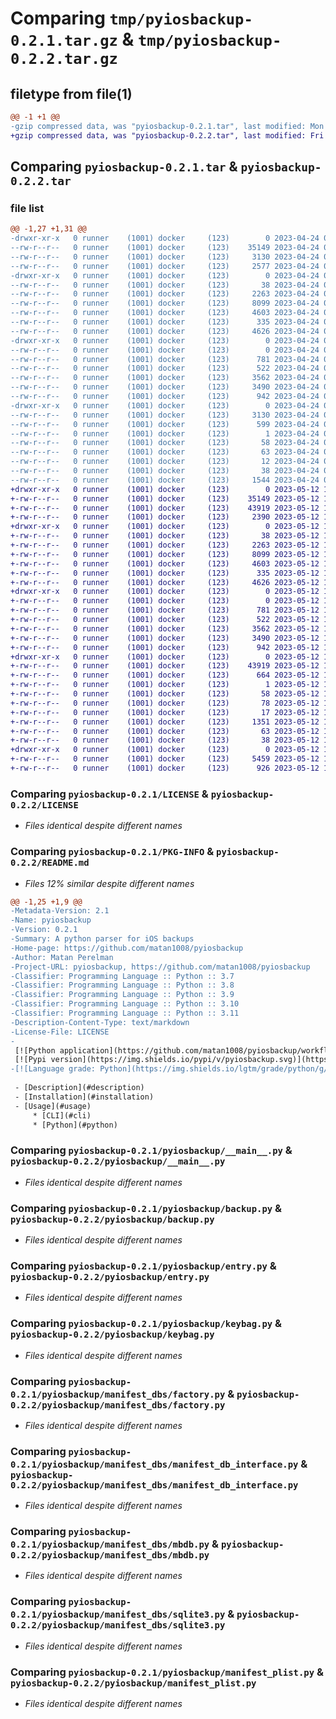 # Comparing `tmp/pyiosbackup-0.2.1.tar.gz` & `tmp/pyiosbackup-0.2.2.tar.gz`

## filetype from file(1)

```diff
@@ -1 +1 @@
-gzip compressed data, was "pyiosbackup-0.2.1.tar", last modified: Mon Apr 24 05:41:33 2023, max compression
+gzip compressed data, was "pyiosbackup-0.2.2.tar", last modified: Fri May 12 10:49:23 2023, max compression
```

## Comparing `pyiosbackup-0.2.1.tar` & `pyiosbackup-0.2.2.tar`

### file list

```diff
@@ -1,27 +1,31 @@
-drwxr-xr-x   0 runner    (1001) docker     (123)        0 2023-04-24 05:41:33.738164 pyiosbackup-0.2.1/
--rw-r--r--   0 runner    (1001) docker     (123)    35149 2023-04-24 05:41:17.000000 pyiosbackup-0.2.1/LICENSE
--rw-r--r--   0 runner    (1001) docker     (123)     3130 2023-04-24 05:41:33.738164 pyiosbackup-0.2.1/PKG-INFO
--rw-r--r--   0 runner    (1001) docker     (123)     2577 2023-04-24 05:41:17.000000 pyiosbackup-0.2.1/README.md
-drwxr-xr-x   0 runner    (1001) docker     (123)        0 2023-04-24 05:41:33.738164 pyiosbackup-0.2.1/pyiosbackup/
--rw-r--r--   0 runner    (1001) docker     (123)       38 2023-04-24 05:41:17.000000 pyiosbackup-0.2.1/pyiosbackup/__init__.py
--rw-r--r--   0 runner    (1001) docker     (123)     2263 2023-04-24 05:41:17.000000 pyiosbackup-0.2.1/pyiosbackup/__main__.py
--rw-r--r--   0 runner    (1001) docker     (123)     8099 2023-04-24 05:41:17.000000 pyiosbackup-0.2.1/pyiosbackup/backup.py
--rw-r--r--   0 runner    (1001) docker     (123)     4603 2023-04-24 05:41:17.000000 pyiosbackup-0.2.1/pyiosbackup/entry.py
--rw-r--r--   0 runner    (1001) docker     (123)      335 2023-04-24 05:41:17.000000 pyiosbackup-0.2.1/pyiosbackup/exceptions.py
--rw-r--r--   0 runner    (1001) docker     (123)     4626 2023-04-24 05:41:17.000000 pyiosbackup-0.2.1/pyiosbackup/keybag.py
-drwxr-xr-x   0 runner    (1001) docker     (123)        0 2023-04-24 05:41:33.738164 pyiosbackup-0.2.1/pyiosbackup/manifest_dbs/
--rw-r--r--   0 runner    (1001) docker     (123)        0 2023-04-24 05:41:17.000000 pyiosbackup-0.2.1/pyiosbackup/manifest_dbs/__init__.py
--rw-r--r--   0 runner    (1001) docker     (123)      781 2023-04-24 05:41:17.000000 pyiosbackup-0.2.1/pyiosbackup/manifest_dbs/factory.py
--rw-r--r--   0 runner    (1001) docker     (123)      522 2023-04-24 05:41:17.000000 pyiosbackup-0.2.1/pyiosbackup/manifest_dbs/manifest_db_interface.py
--rw-r--r--   0 runner    (1001) docker     (123)     3562 2023-04-24 05:41:17.000000 pyiosbackup-0.2.1/pyiosbackup/manifest_dbs/mbdb.py
--rw-r--r--   0 runner    (1001) docker     (123)     3490 2023-04-24 05:41:17.000000 pyiosbackup-0.2.1/pyiosbackup/manifest_dbs/sqlite3.py
--rw-r--r--   0 runner    (1001) docker     (123)      942 2023-04-24 05:41:17.000000 pyiosbackup-0.2.1/pyiosbackup/manifest_plist.py
-drwxr-xr-x   0 runner    (1001) docker     (123)        0 2023-04-24 05:41:33.738164 pyiosbackup-0.2.1/pyiosbackup.egg-info/
--rw-r--r--   0 runner    (1001) docker     (123)     3130 2023-04-24 05:41:33.000000 pyiosbackup-0.2.1/pyiosbackup.egg-info/PKG-INFO
--rw-r--r--   0 runner    (1001) docker     (123)      599 2023-04-24 05:41:33.000000 pyiosbackup-0.2.1/pyiosbackup.egg-info/SOURCES.txt
--rw-r--r--   0 runner    (1001) docker     (123)        1 2023-04-24 05:41:33.000000 pyiosbackup-0.2.1/pyiosbackup.egg-info/dependency_links.txt
--rw-r--r--   0 runner    (1001) docker     (123)       58 2023-04-24 05:41:33.000000 pyiosbackup-0.2.1/pyiosbackup.egg-info/entry_points.txt
--rw-r--r--   0 runner    (1001) docker     (123)       63 2023-04-24 05:41:33.000000 pyiosbackup-0.2.1/pyiosbackup.egg-info/requires.txt
--rw-r--r--   0 runner    (1001) docker     (123)       12 2023-04-24 05:41:33.000000 pyiosbackup-0.2.1/pyiosbackup.egg-info/top_level.txt
--rw-r--r--   0 runner    (1001) docker     (123)       38 2023-04-24 05:41:33.738164 pyiosbackup-0.2.1/setup.cfg
--rw-r--r--   0 runner    (1001) docker     (123)     1544 2023-04-24 05:41:17.000000 pyiosbackup-0.2.1/setup.py
+drwxr-xr-x   0 runner    (1001) docker     (123)        0 2023-05-12 10:49:23.419187 pyiosbackup-0.2.2/
+-rw-r--r--   0 runner    (1001) docker     (123)    35149 2023-05-12 10:49:03.000000 pyiosbackup-0.2.2/LICENSE
+-rw-r--r--   0 runner    (1001) docker     (123)    43919 2023-05-12 10:49:23.419187 pyiosbackup-0.2.2/PKG-INFO
+-rw-r--r--   0 runner    (1001) docker     (123)     2390 2023-05-12 10:49:03.000000 pyiosbackup-0.2.2/README.md
+drwxr-xr-x   0 runner    (1001) docker     (123)        0 2023-05-12 10:49:23.419187 pyiosbackup-0.2.2/pyiosbackup/
+-rw-r--r--   0 runner    (1001) docker     (123)       38 2023-05-12 10:49:03.000000 pyiosbackup-0.2.2/pyiosbackup/__init__.py
+-rw-r--r--   0 runner    (1001) docker     (123)     2263 2023-05-12 10:49:03.000000 pyiosbackup-0.2.2/pyiosbackup/__main__.py
+-rw-r--r--   0 runner    (1001) docker     (123)     8099 2023-05-12 10:49:03.000000 pyiosbackup-0.2.2/pyiosbackup/backup.py
+-rw-r--r--   0 runner    (1001) docker     (123)     4603 2023-05-12 10:49:03.000000 pyiosbackup-0.2.2/pyiosbackup/entry.py
+-rw-r--r--   0 runner    (1001) docker     (123)      335 2023-05-12 10:49:03.000000 pyiosbackup-0.2.2/pyiosbackup/exceptions.py
+-rw-r--r--   0 runner    (1001) docker     (123)     4626 2023-05-12 10:49:03.000000 pyiosbackup-0.2.2/pyiosbackup/keybag.py
+drwxr-xr-x   0 runner    (1001) docker     (123)        0 2023-05-12 10:49:23.419187 pyiosbackup-0.2.2/pyiosbackup/manifest_dbs/
+-rw-r--r--   0 runner    (1001) docker     (123)        0 2023-05-12 10:49:03.000000 pyiosbackup-0.2.2/pyiosbackup/manifest_dbs/__init__.py
+-rw-r--r--   0 runner    (1001) docker     (123)      781 2023-05-12 10:49:03.000000 pyiosbackup-0.2.2/pyiosbackup/manifest_dbs/factory.py
+-rw-r--r--   0 runner    (1001) docker     (123)      522 2023-05-12 10:49:03.000000 pyiosbackup-0.2.2/pyiosbackup/manifest_dbs/manifest_db_interface.py
+-rw-r--r--   0 runner    (1001) docker     (123)     3562 2023-05-12 10:49:03.000000 pyiosbackup-0.2.2/pyiosbackup/manifest_dbs/mbdb.py
+-rw-r--r--   0 runner    (1001) docker     (123)     3490 2023-05-12 10:49:03.000000 pyiosbackup-0.2.2/pyiosbackup/manifest_dbs/sqlite3.py
+-rw-r--r--   0 runner    (1001) docker     (123)      942 2023-05-12 10:49:03.000000 pyiosbackup-0.2.2/pyiosbackup/manifest_plist.py
+drwxr-xr-x   0 runner    (1001) docker     (123)        0 2023-05-12 10:49:23.419187 pyiosbackup-0.2.2/pyiosbackup.egg-info/
+-rw-r--r--   0 runner    (1001) docker     (123)    43919 2023-05-12 10:49:23.000000 pyiosbackup-0.2.2/pyiosbackup.egg-info/PKG-INFO
+-rw-r--r--   0 runner    (1001) docker     (123)      664 2023-05-12 10:49:23.000000 pyiosbackup-0.2.2/pyiosbackup.egg-info/SOURCES.txt
+-rw-r--r--   0 runner    (1001) docker     (123)        1 2023-05-12 10:49:23.000000 pyiosbackup-0.2.2/pyiosbackup.egg-info/dependency_links.txt
+-rw-r--r--   0 runner    (1001) docker     (123)       58 2023-05-12 10:49:23.000000 pyiosbackup-0.2.2/pyiosbackup.egg-info/entry_points.txt
+-rw-r--r--   0 runner    (1001) docker     (123)       78 2023-05-12 10:49:23.000000 pyiosbackup-0.2.2/pyiosbackup.egg-info/requires.txt
+-rw-r--r--   0 runner    (1001) docker     (123)       17 2023-05-12 10:49:23.000000 pyiosbackup-0.2.2/pyiosbackup.egg-info/top_level.txt
+-rw-r--r--   0 runner    (1001) docker     (123)     1351 2023-05-12 10:49:03.000000 pyiosbackup-0.2.2/pyproject.toml
+-rw-r--r--   0 runner    (1001) docker     (123)       63 2023-05-12 10:49:03.000000 pyiosbackup-0.2.2/requirements.txt
+-rw-r--r--   0 runner    (1001) docker     (123)       38 2023-05-12 10:49:23.419187 pyiosbackup-0.2.2/setup.cfg
+drwxr-xr-x   0 runner    (1001) docker     (123)        0 2023-05-12 10:49:23.419187 pyiosbackup-0.2.2/tests/
+-rw-r--r--   0 runner    (1001) docker     (123)     5459 2023-05-12 10:49:03.000000 pyiosbackup-0.2.2/tests/test_backup.py
+-rw-r--r--   0 runner    (1001) docker     (123)      926 2023-05-12 10:49:03.000000 pyiosbackup-0.2.2/tests/test_keybag.py
```

### Comparing `pyiosbackup-0.2.1/LICENSE` & `pyiosbackup-0.2.2/LICENSE`

 * *Files identical despite different names*

### Comparing `pyiosbackup-0.2.1/PKG-INFO` & `pyiosbackup-0.2.2/README.md`

 * *Files 12% similar despite different names*

```diff
@@ -1,25 +1,9 @@
-Metadata-Version: 2.1
-Name: pyiosbackup
-Version: 0.2.1
-Summary: A python parser for iOS backups
-Home-page: https://github.com/matan1008/pyiosbackup
-Author: Matan Perelman
-Project-URL: pyiosbackup, https://github.com/matan1008/pyiosbackup
-Classifier: Programming Language :: Python :: 3.7
-Classifier: Programming Language :: Python :: 3.8
-Classifier: Programming Language :: Python :: 3.9
-Classifier: Programming Language :: Python :: 3.10
-Classifier: Programming Language :: Python :: 3.11
-Description-Content-Type: text/markdown
-License-File: LICENSE
-
 [![Python application](https://github.com/matan1008/pyiosbackup/workflows/Python%20application/badge.svg)](https://github.com/matan1008/pyiosbackup/actions/workflows/python-app.yml "Python application action")
 [![Pypi version](https://img.shields.io/pypi/v/pyiosbackup.svg)](https://pypi.org/project/pyiosbackup/ "PyPi package")
-[![Language grade: Python](https://img.shields.io/lgtm/grade/python/g/matan1008/pyiosbackup.svg?logo=lgtm&logoWidth=18)](https://lgtm.com/projects/g/matan1008/pyiosbackup/context:python)
 
 - [Description](#description)
 - [Installation](#installation)
 - [Usage](#usage)
     * [CLI](#cli)
     * [Python](#python)
```

### Comparing `pyiosbackup-0.2.1/pyiosbackup/__main__.py` & `pyiosbackup-0.2.2/pyiosbackup/__main__.py`

 * *Files identical despite different names*

### Comparing `pyiosbackup-0.2.1/pyiosbackup/backup.py` & `pyiosbackup-0.2.2/pyiosbackup/backup.py`

 * *Files identical despite different names*

### Comparing `pyiosbackup-0.2.1/pyiosbackup/entry.py` & `pyiosbackup-0.2.2/pyiosbackup/entry.py`

 * *Files identical despite different names*

### Comparing `pyiosbackup-0.2.1/pyiosbackup/keybag.py` & `pyiosbackup-0.2.2/pyiosbackup/keybag.py`

 * *Files identical despite different names*

### Comparing `pyiosbackup-0.2.1/pyiosbackup/manifest_dbs/factory.py` & `pyiosbackup-0.2.2/pyiosbackup/manifest_dbs/factory.py`

 * *Files identical despite different names*

### Comparing `pyiosbackup-0.2.1/pyiosbackup/manifest_dbs/manifest_db_interface.py` & `pyiosbackup-0.2.2/pyiosbackup/manifest_dbs/manifest_db_interface.py`

 * *Files identical despite different names*

### Comparing `pyiosbackup-0.2.1/pyiosbackup/manifest_dbs/mbdb.py` & `pyiosbackup-0.2.2/pyiosbackup/manifest_dbs/mbdb.py`

 * *Files identical despite different names*

### Comparing `pyiosbackup-0.2.1/pyiosbackup/manifest_dbs/sqlite3.py` & `pyiosbackup-0.2.2/pyiosbackup/manifest_dbs/sqlite3.py`

 * *Files identical despite different names*

### Comparing `pyiosbackup-0.2.1/pyiosbackup/manifest_plist.py` & `pyiosbackup-0.2.2/pyiosbackup/manifest_plist.py`

 * *Files identical despite different names*

